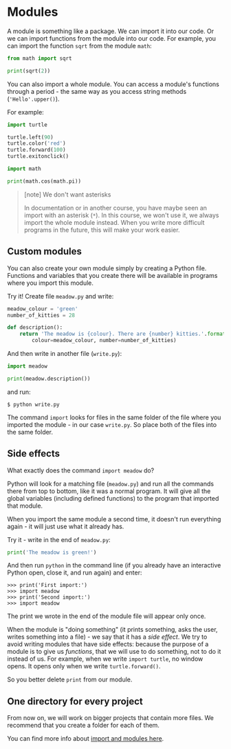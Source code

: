 # Modules

A module is something like a package. We can import it into our code.
Or we can import functions from the module into our code.
For example, you can import the function `sqrt` from the module `math`:

```python
from math import sqrt

print(sqrt(2))
```

You can also import a whole module. You can access a module's
functions through a period - the same way as you access string methods
(`'Hello'.upper()`).

For example:

```python
import turtle

turtle.left(90)
turtle.color('red')
turtle.forward(100)
turtle.exitonclick()
```

```python
import math

print(math.cos(math.pi))
```

> [note] We don't want asterisks
>
> In documentation or in another course, you have maybe seen 
> an import with an asterisk (`*`).
> In this course, we won't use it, we always import the whole module instead.
> When you write more difficult programs in the future, this will make
> your work easier.


## Custom modules

You can also create your own module simply by
creating a Python file. Functions and variables
that you create there will be available
in programs where you import this module.

Try it!
Create file `meadow.py` and write:

```python
meadow_colour = 'green'
number_of_kitties = 28

def description():
    return 'The meadow is {colour}. There are {number} kitties.'.format(
        colour=meadow_colour, number=number_of_kitties)
```

And then write in another file (`write.py`):

```python
import meadow

print(meadow.description())
```

and run:

```console
$ python write.py
```

The command `import` looks for files in the same folder
of the file where you imported the module - in our
case `write.py`. So place both of the files into the 
same folder.

## Side effects

What exactly does the command `import meadow` do?

Python will look for a matching file (`meadow.py`) and run all the commands
there from top to bottom, like it was a normal program.
It will give all the global variables (including defined functions) to the
program that imported that module.

When you import the same module a second time, it doesn't
run everything again - it will just use what it already has.

Try it - write in the end of `meadow.py`:

```python
print('The meadow is green!')
```

And then run `python` in the command line (if you already have an interactive
Python open, close it, and run again) and enter:

```pycon
>>> print('First import:')
>>> import meadow
>>> print('Second import:')
>>> import meadow
```

The print we wrote in the end of the module file
will appear only once.

When the module is "doing something" (it prints something, asks the user, 
writes something into a file) - we say that it has a *side effect*.
We try to avoid writing modules that have side effects:
because the purpose of a module is to give us *functions*, that we
will use to do something, not to do it instead of us.
For example, when we write `import turtle`, no window opens. It opens
only when we write `turtle.forward()`.

So you better delete `print` from our module.


## One directory for every project

From now on, we will work on bigger projects that contain
more files. We recommend that you create a folder for each
of them.


You can find more info about [import and modules here](https://chrisyeh96.github.io/2017/08/08/definitive-guide-python-imports.html#basics-of-the-python-import-and-syspath).
